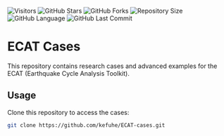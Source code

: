  ![Visitors](https://visitor-badge.laobi.icu/badge?page_id=kefuhe.ECAT-Cases) ![GitHub Stars](https://img.shields.io/github/stars/kefuhe/ECAT-Cases?style=social) ![GitHub Forks](https://img.shields.io/github/forks/kefuhe/ECAT-Cases?style=social)
 ![Repository Size](https://img.shields.io/github/repo-size/kefuhe/ECAT-Cases) ![GitHub Language](https://img.shields.io/github/languages/top/kefuhe/ECAT-Cases) ![GitHub Last Commit](https://img.shields.io/github/last-commit/kefuhe/ECAT-Cases)

# ECAT Cases

This repository contains research cases and advanced examples for the ECAT (Earthquake Cycle Analysis Toolkit).

## Usage

Clone this repository to access the cases:

```bash
git clone https://github.com/kefuhe/ECAT-cases.git
```
